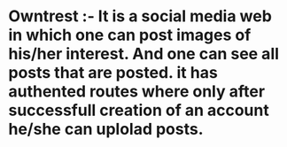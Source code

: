 # Owntrest :- It is a social media web in which one can post images of his/her interest. And one can see all posts that are posted. it has authented routes where only after successfull creation of an account he/she can uplolad posts.
